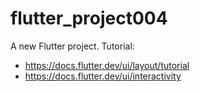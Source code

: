 # flutter_project004

A new Flutter project.
Tutorial:

- <https://docs.flutter.dev/ui/layout/tutorial>
- <https://docs.flutter.dev/ui/interactivity>
